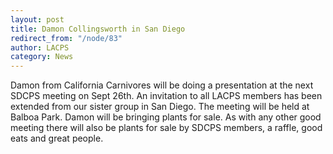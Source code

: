 ```yaml
---
layout: post
title: Damon Collingsworth in San Diego
redirect_from: "/node/83"
author: LACPS
category: News
---
```


<div class="field field-name-body field-type-text-with-summary field-label-hidden"><div class="field-items"><div class="field-item even"><p>Damon from California Carnivores will be doing a presentation at the next SDCPS meeting on Sept 26th. An invitation to all LACPS members has been extended from our sister group in San Diego. The meeting will be held at Balboa Park. Damon will be bringing plants for sale. As with any other good meeting there will also be plants for sale by SDCPS members, a raffle, good eats and great people.</p></div></div></div>
